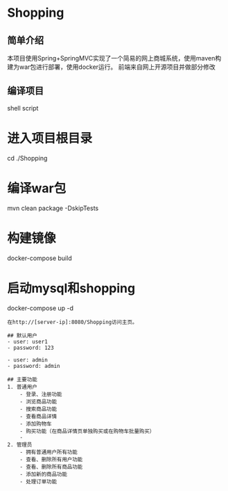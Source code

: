 # Shopping
## 简单介绍
本项目使用Spring+SpringMVC实现了一个简易的网上商城系统，使用maven构建为war包进行部署，使用docker运行。
前端来自网上开源项目并做部分修改




## 编译项目

shell script
# 进入项目根目录
cd ./Shopping

# 编译war包
mvn clean package -DskipTests

# 构建镜像
docker-compose build

# 启动mysql和shopping
docker-compose up -d
```
在http://[server-ip]:8080/Shopping访问主页。

## 默认用户
- user: user1
- password: 123

- user: admin
- password: admin

## 主要功能
1. 普通用户
    - 登录、注册功能
    - 浏览商品功能
    - 搜索商品功能
    - 查看商品详情
    - 添加购物车
    - 购买功能（在商品详情页单独购买或在购物车批量购买）
    -
2. 管理员
    - 拥有普通用户所有功能
    - 查看、删除所有用户功能
    - 查看、删除所有商品功能
    - 添加新的商品功能
    - 处理订单功能
